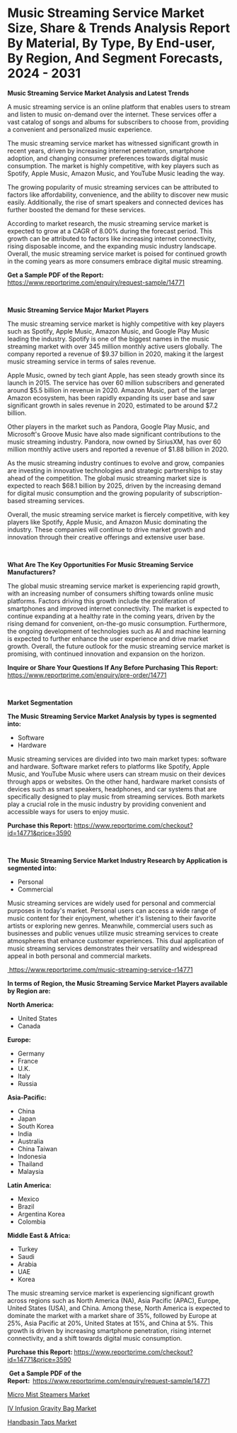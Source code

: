 <p><h1>Music Streaming Service Market Size, Share & Trends Analysis Report By Material, By Type, By End-user, By Region, And Segment Forecasts, 2024 - 2031</h1></p><p><strong>Music Streaming Service Market Analysis and Latest Trends</strong></p>
<p><p>A music streaming service is an online platform that enables users to stream and listen to music on-demand over the internet. These services offer a vast catalog of songs and albums for subscribers to choose from, providing a convenient and personalized music experience.</p><p>The music streaming service market has witnessed significant growth in recent years, driven by increasing internet penetration, smartphone adoption, and changing consumer preferences towards digital music consumption. The market is highly competitive, with key players such as Spotify, Apple Music, Amazon Music, and YouTube Music leading the way.</p><p>The growing popularity of music streaming services can be attributed to factors like affordability, convenience, and the ability to discover new music easily. Additionally, the rise of smart speakers and connected devices has further boosted the demand for these services.</p><p>According to market research, the music streaming service market is expected to grow at a CAGR of 8.00% during the forecast period. This growth can be attributed to factors like increasing internet connectivity, rising disposable income, and the expanding music industry landscape. Overall, the music streaming service market is poised for continued growth in the coming years as more consumers embrace digital music streaming.</p></p>
<p><strong>Get a Sample PDF of the Report:&nbsp;</strong> <a href="https://www.reportprime.com/enquiry/request-sample/14771">https://www.reportprime.com/enquiry/request-sample/14771</a></p>
<p>&nbsp;</p>
<p><strong>Music Streaming Service Major Market Players</strong></p>
<p><p>The music streaming service market is highly competitive with key players such as Spotify, Apple Music, Amazon Music, and Google Play Music leading the industry. Spotify is one of the biggest names in the music streaming market with over 345 million monthly active users globally. The company reported a revenue of $9.37 billion in 2020, making it the largest music streaming service in terms of sales revenue.</p><p>Apple Music, owned by tech giant Apple, has seen steady growth since its launch in 2015. The service has over 60 million subscribers and generated around $5.5 billion in revenue in 2020. Amazon Music, part of the larger Amazon ecosystem, has been rapidly expanding its user base and saw significant growth in sales revenue in 2020, estimated to be around $7.2 billion.</p><p>Other players in the market such as Pandora, Google Play Music, and Microsoft's Groove Music have also made significant contributions to the music streaming industry. Pandora, now owned by SiriusXM, has over 60 million monthly active users and reported a revenue of $1.88 billion in 2020.</p><p>As the music streaming industry continues to evolve and grow, companies are investing in innovative technologies and strategic partnerships to stay ahead of the competition. The global music streaming market size is expected to reach $68.1 billion by 2025, driven by the increasing demand for digital music consumption and the growing popularity of subscription-based streaming services.</p><p>Overall, the music streaming service market is fiercely competitive, with key players like Spotify, Apple Music, and Amazon Music dominating the industry. These companies will continue to drive market growth and innovation through their creative offerings and extensive user base.</p></p>
<p>&nbsp;</p>
<p><strong>What Are The Key Opportunities For Music Streaming Service Manufacturers?</strong></p>
<p><p>The global music streaming service market is experiencing rapid growth, with an increasing number of consumers shifting towards online music platforms. Factors driving this growth include the proliferation of smartphones and improved internet connectivity. The market is expected to continue expanding at a healthy rate in the coming years, driven by the rising demand for convenient, on-the-go music consumption. Furthermore, the ongoing development of technologies such as AI and machine learning is expected to further enhance the user experience and drive market growth. Overall, the future outlook for the music streaming service market is promising, with continued innovation and expansion on the horizon.</p></p>
<p><strong>Inquire or Share Your Questions If Any Before Purchasing This Report:</strong> <a href="https://www.reportprime.com/enquiry/pre-order/14771">https://www.reportprime.com/enquiry/pre-order/14771</a></p>
<p>&nbsp;</p>
<p><strong>Market Segmentation</strong></p>
<p><strong>The Music Streaming Service Market Analysis by types is segmented into:</strong></p>
<p><ul><li>Software</li><li>Hardware</li></ul></p>
<p><p>Music streaming services are divided into two main market types: software and hardware. Software market refers to platforms like Spotify, Apple Music, and YouTube Music where users can stream music on their devices through apps or websites. On the other hand, hardware market consists of devices such as smart speakers, headphones, and car systems that are specifically designed to play music from streaming services. Both markets play a crucial role in the music industry by providing convenient and accessible ways for users to enjoy music.</p></p>
<p><strong>Purchase this Report:&nbsp;</strong><a href="https://www.reportprime.com/checkout?id=14771&price=3590">https://www.reportprime.com/checkout?id=14771&price=3590</a></p>
<p>&nbsp;</p>
<p><strong>The Music Streaming Service Market Industry Research by Application is segmented into:</strong></p>
<p><ul><li>Personal</li><li>Commercial</li></ul></p>
<p><p>Music streaming services are widely used for personal and commercial purposes in today's market. Personal users can access a wide range of music content for their enjoyment, whether it's listening to their favorite artists or exploring new genres. Meanwhile, commercial users such as businesses and public venues utilize music streaming services to create atmospheres that enhance customer experiences. This dual application of music streaming services demonstrates their versatility and widespread appeal in both personal and commercial markets.</p></p>
<p><a href="https://www.reportprime.com/music-streaming-service-r14771">&nbsp;https://www.reportprime.com/music-streaming-service-r14771</a></p>
<p><strong>In terms of Region, the Music Streaming Service Market Players available by Region are:</strong></p>
<p>
    <p> <strong> North America: </strong>
        <ul>
            <li>United States</li>
            <li>Canada</li>
        </ul>
        </p> 
    <p> <strong> Europe: </strong>
        <ul>
            <li>Germany</li>
            <li>France</li>
            <li>U.K.</li>
            <li>Italy</li>
            <li>Russia</li>
        </ul>
        </p> 
    <p> <strong> Asia-Pacific: </strong>
        <ul>
            <li>China</li>
            <li>Japan</li>
            <li>South Korea</li>
            <li>India</li>
            <li>Australia</li>
            <li>China Taiwan</li>
            <li>Indonesia</li>
            <li>Thailand</li>
            <li>Malaysia</li>
        </ul>
        </p> 
    <p> <strong> Latin America: </strong>
        <ul>
            <li>Mexico</li>
            <li>Brazil</li>
            <li>Argentina Korea</li>
            <li>Colombia</li>
        </ul>
        </p> 
    <p> <strong> Middle East & Africa: </strong>
        <ul>
            <li>Turkey</li>
            <li>Saudi</li>
            <li>Arabia</li>
            <li>UAE</li>
            <li>Korea</li>
        </ul>
    </p>
    </p>
<p><p>The music streaming service market is experiencing significant growth across regions such as North America (NA), Asia Pacific (APAC), Europe, United States (USA), and China. Among these, North America is expected to dominate the market with a market share of 35%, followed by Europe at 25%, Asia Pacific at 20%, United States at 15%, and China at 5%. This growth is driven by increasing smartphone penetration, rising internet connectivity, and a shift towards digital music consumption.</p></p>
<p><strong>Purchase this Report: </strong><a href="https://www.reportprime.com/checkout?id=14771&price=3590">https://www.reportprime.com/checkout?id=14771&price=3590</a></p>
<p>&nbsp;<strong>Get a Sample PDF of the Report:&nbsp;&nbsp;</strong><a href="https://www.reportprime.com/enquiry/request-sample/14771">https://www.reportprime.com/enquiry/request-sample/14771</a></p>
<p><strong></strong></p>
<p><p><a href="https://www.linkedin.com/pulse/micro-mist-steamers-market-size-cagr-trends-2024-2030-mileele-urg3e">Micro Mist Steamers Market</a></p><p><a href="https://view.publitas.com/reportprime-1/iv-infusion-gravity-bag-market-research-report-its-history-and-forecast-2024-to-2031/">IV Infusion Gravity Bag Market</a></p><p><a href="https://issuu.com/reportprime-2/docs/handbasin-taps-market-size-2030.pptx">Handbasin Taps Market</a></p></p>